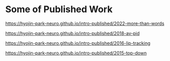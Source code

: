# Some of Published Work

https://hyojin-park-neuro.github.io/intro-published/2022-more-than-words <br>

https://hyojin-park-neuro.github.io/intro-published/2018-av-pid <br>

https://hyojin-park-neuro.github.io/intro-published/2016-lip-tracking <br>

https://hyojin-park-neuro.github.io/intro-published/2015-top-down <br>

